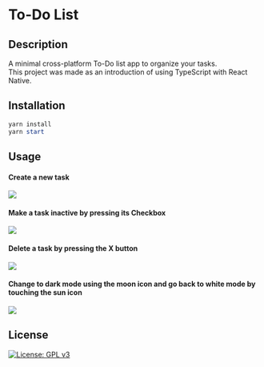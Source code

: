 # To-Do List

## Description

A minimal cross-platform To-Do list app to organize your tasks.\
This project was made as an introduction of using TypeScript with React Native.

## Installation

```powershell
yarn install
yarn start
```

## Usage

#### Create a new task
<div align="left">
  <img src="/screenshots/initialitem.jpg" max-width="500" max-height="800"/>
</div>


#### Make a task inactive by pressing its Checkbox
<div align="left">
  <img src="/screenshots/inactiveitem.jpg" max-width="500" max-height="800"/>
</div>


#### Delete a task by pressing the X button
<div align="left">
  <img src="/screenshots/deleteitem.jpg" max-width="500" max-height="800"/>
</div>


#### Change to dark mode using the moon icon and go back to white mode by touching the sun icon
<div align="left">
  <img src="/screenshots/darkmode.jpg" max-width="500" max-height="800"/>
</div>


## License

[![License: GPL v3](https://img.shields.io/badge/License-GPLv3-blue.svg)](https://github.com/TorenIvan/ToDoList/blob/master/LICENSE)